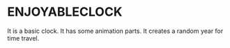 # ENJOYABLECLOCK
It is a basic clock. It has some animation parts. It creates a random year for time travel.
